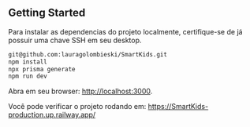 ## Getting Started

Para instalar as dependencias do projeto localmente, certifique-se de já possuir uma chave SSH em seu desktop.

```bash
git@github.com:lauragolombieski/SmartKids.git
npm install
npx prisma generate
npm run dev
```

Abra em seu browser: [http://localhost:3000](http://localhost:3000).

Você pode verificar o projeto rodando em: https://SmartKids-production.up.railway.app/
